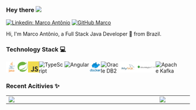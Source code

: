 ### Hey there <img src="https://media.giphy.com/media/hvRJCLFzcasrR4ia7z/giphy.gif" width="25px">

[![Linkedin: Marco Antônio](https://img.shields.io/badge/-MarcoAntonioBorges-blue?style=flat-square&logo=Linkedin&logoColor=white&link=	)](https://www.linkedin.com/in/marcoantonioborges/)
[![GitHub Marco](https://img.shields.io/github/followers/MarcoAntonioBorges?label=follow&style=social)](https://github.com/grecolima)

Hi, I'm Marco Antônio, a Full Stack Java Developer 🚀 from Brazil. 

### Technology Stack 💻

<img align="left" alt="Java" width="30px" src="https://raw.githubusercontent.com/github/explore/80688e429a7d4ef2fca1e82350fe8e3517d3494d/topics/java/java.png" />
<img align="left" alt="Spring Boot" width="30px" src="https://raw.githubusercontent.com/github/explore/80688e429a7d4ef2fca1e82350fe8e3517d3494d/topics/spring-boot/spring-boot.png" />
<img align="left" alt="JavaScript" width="30px" src="https://raw.githubusercontent.com/github/explore/80688e429a7d4ef2fca1e82350fe8e3517d3494d/topics/javascript/javascript.png" />
<img align="left" alt="TypeScript" width="70px" src="https://i.pinimg.com/originals/c3/8e/e8/c38ee8475ee7f3680f706c56c3a1194c.png" />
<img align="left" alt="Angular" width="70px" src="https://mpng.subpng.com/20180816/ojk/kisspng-angularjs-javascript-logo-website-development-web-design-amp-development-vancouver-webilize-5b7506531d49e5.30814716153439598712.jpg" />
<img align="left" alt="Docker" width="30px" src="https://raw.githubusercontent.com/github/explore/80688e429a7d4ef2fca1e82350fe8e3517d3494d/topics/docker/docker.png" />
<img align="left" alt="Oracle DB2" width="50px" src="https://img.favpng.com/24/1/24/oracle-corporation-oracle-database-computer-icons-computer-software-png-favpng-g8NNMvn99xUHgBEybj9tu90Ya.jpg" />
<img align="left" alt="Mysql" width="50px" height="30px" src="https://raw.githubusercontent.com/github/explore/80688e429a7d4ef2fca1e82350fe8e3517d3494d/topics/mysql/mysql.png" />
<img align="left" alt="MongoDB" width="50px" height="30px" src="https://raw.githubusercontent.com/github/explore/80688e429a7d4ef2fca1e82350fe8e3517d3494d/topics/mongodb/mongodb.png" />
<img align="left" alt="Apache Kafka" width="60px" src="https://cdn-images-1.medium.com/max/1200/1*kqpVTzo8b0e2oKdOjWQxZA.png" />


<br />
<br />

### Recent Acitivies ✨
<center>
<table>
  <tr>
      <td><img width="400px" align="left" src="https://github-readme-stats.vercel.app/api/top-langs/?username=MarcoAntonioBorges&hide=html&layout=compact&theme=dark" /></td>
      <td><img width="440px" align="left" src="https://github-readme-stats.vercel.app/api?username=MarcoAntonioBorges&theme=dark&show_icons=true" /></td>
  </tr>  
